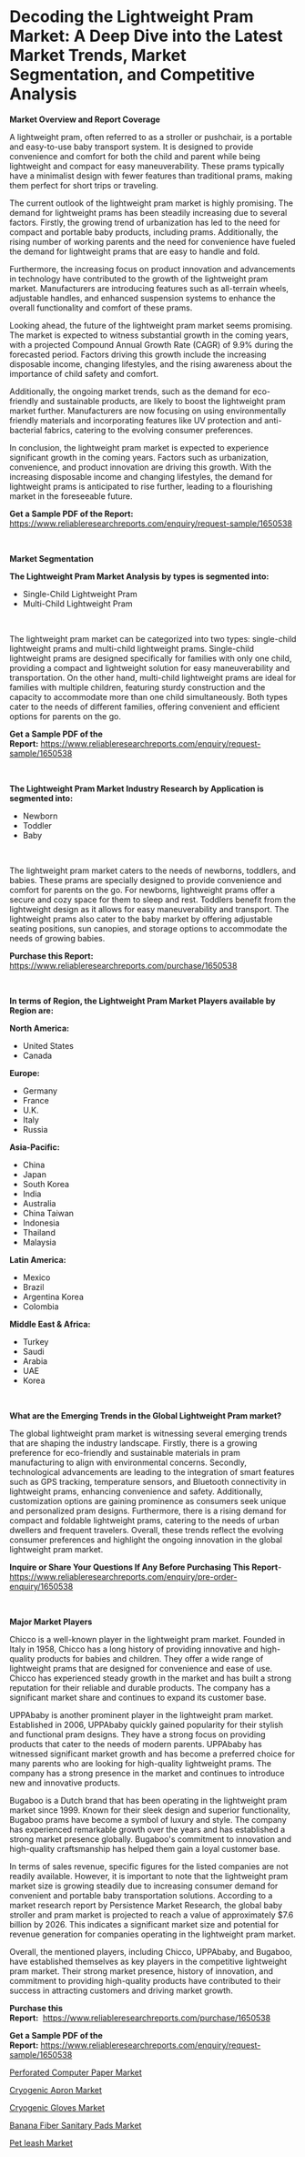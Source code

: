 <p><h1>Decoding the Lightweight Pram Market: A Deep Dive into the Latest Market Trends, Market Segmentation, and Competitive Analysis</h1></p><p><strong>Market Overview and Report Coverage</strong></p>
<p><p>A lightweight pram, often referred to as a stroller or pushchair, is a portable and easy-to-use baby transport system. It is designed to provide convenience and comfort for both the child and parent while being lightweight and compact for easy maneuverability. These prams typically have a minimalist design with fewer features than traditional prams, making them perfect for short trips or traveling.</p><p>The current outlook of the lightweight pram market is highly promising. The demand for lightweight prams has been steadily increasing due to several factors. Firstly, the growing trend of urbanization has led to the need for compact and portable baby products, including prams. Additionally, the rising number of working parents and the need for convenience have fueled the demand for lightweight prams that are easy to handle and fold.</p><p>Furthermore, the increasing focus on product innovation and advancements in technology have contributed to the growth of the lightweight pram market. Manufacturers are introducing features such as all-terrain wheels, adjustable handles, and enhanced suspension systems to enhance the overall functionality and comfort of these prams.</p><p>Looking ahead, the future of the lightweight pram market seems promising. The market is expected to witness substantial growth in the coming years, with a projected Compound Annual Growth Rate (CAGR) of 9.9% during the forecasted period. Factors driving this growth include the increasing disposable income, changing lifestyles, and the rising awareness about the importance of child safety and comfort.</p><p>Additionally, the ongoing market trends, such as the demand for eco-friendly and sustainable products, are likely to boost the lightweight pram market further. Manufacturers are now focusing on using environmentally friendly materials and incorporating features like UV protection and anti-bacterial fabrics, catering to the evolving consumer preferences.</p><p>In conclusion, the lightweight pram market is expected to experience significant growth in the coming years. Factors such as urbanization, convenience, and product innovation are driving this growth. With the increasing disposable income and changing lifestyles, the demand for lightweight prams is anticipated to rise further, leading to a flourishing market in the foreseeable future.</p></p>
<p><strong>Get a Sample PDF of the Report:</strong> <a href="https://www.reliableresearchreports.com/enquiry/request-sample/1650538">https://www.reliableresearchreports.com/enquiry/request-sample/1650538</a></p>
<p>&nbsp;</p>
<p><strong>Market Segmentation</strong></p>
<p><strong>The Lightweight Pram Market Analysis by types is segmented into:</strong></p>
<p><ul><li>Single-Child Lightweight Pram</li><li>Multi-Child Lightweight Pram</li></ul></p>
<p>&nbsp;</p>
<p><p>The lightweight pram market can be categorized into two types: single-child lightweight prams and multi-child lightweight prams. Single-child lightweight prams are designed specifically for families with only one child, providing a compact and lightweight solution for easy maneuverability and transportation. On the other hand, multi-child lightweight prams are ideal for families with multiple children, featuring sturdy construction and the capacity to accommodate more than one child simultaneously. Both types cater to the needs of different families, offering convenient and efficient options for parents on the go.</p></p>
<p><strong>Get a Sample PDF of the Report:</strong>&nbsp;<a href="https://www.reliableresearchreports.com/enquiry/request-sample/1650538">https://www.reliableresearchreports.com/enquiry/request-sample/1650538</a></p>
<p>&nbsp;</p>
<p><strong>The Lightweight Pram Market Industry Research by Application is segmented into:</strong></p>
<p><ul><li>Newborn</li><li>Toddler</li><li>Baby</li></ul></p>
<p>&nbsp;</p>
<p><p>The lightweight pram market caters to the needs of newborns, toddlers, and babies. These prams are specially designed to provide convenience and comfort for parents on the go. For newborns, lightweight prams offer a secure and cozy space for them to sleep and rest. Toddlers benefit from the lightweight design as it allows for easy maneuverability and transport. The lightweight prams also cater to the baby market by offering adjustable seating positions, sun canopies, and storage options to accommodate the needs of growing babies.</p></p>
<p><strong>Purchase this Report:</strong>&nbsp; <a href="https://www.reliableresearchreports.com/purchase/1650538">https://www.reliableresearchreports.com/purchase/1650538</a></p>
<p>&nbsp;</p>
<p><strong>In terms of Region, the Lightweight Pram Market Players available by Region are:</strong></p>
<p>
    <p> <strong> North America: </strong>
        <ul>
            <li>United States</li>
            <li>Canada</li>
        </ul>
        </p> 
    <p> <strong> Europe: </strong>
        <ul>
            <li>Germany</li>
            <li>France</li>
            <li>U.K.</li>
            <li>Italy</li>
            <li>Russia</li>
        </ul>
        </p> 
    <p> <strong> Asia-Pacific: </strong>
        <ul>
            <li>China</li>
            <li>Japan</li>
            <li>South Korea</li>
            <li>India</li>
            <li>Australia</li>
            <li>China Taiwan</li>
            <li>Indonesia</li>
            <li>Thailand</li>
            <li>Malaysia</li>
        </ul>
        </p> 
    <p> <strong> Latin America: </strong>
        <ul>
            <li>Mexico</li>
            <li>Brazil</li>
            <li>Argentina Korea</li>
            <li>Colombia</li>
        </ul>
        </p> 
    <p> <strong> Middle East & Africa: </strong>
        <ul>
            <li>Turkey</li>
            <li>Saudi</li>
            <li>Arabia</li>
            <li>UAE</li>
            <li>Korea</li>
        </ul>
    </p>
    </p>
<p>&nbsp;</p>
<p><strong>What are the Emerging Trends in the Global Lightweight Pram market?</strong></p>
<p><p>The global lightweight pram market is witnessing several emerging trends that are shaping the industry landscape. Firstly, there is a growing preference for eco-friendly and sustainable materials in pram manufacturing to align with environmental concerns. Secondly, technological advancements are leading to the integration of smart features such as GPS tracking, temperature sensors, and Bluetooth connectivity in lightweight prams, enhancing convenience and safety. Additionally, customization options are gaining prominence as consumers seek unique and personalized pram designs. Furthermore, there is a rising demand for compact and foldable lightweight prams, catering to the needs of urban dwellers and frequent travelers. Overall, these trends reflect the evolving consumer preferences and highlight the ongoing innovation in the global lightweight pram market.</p></p>
<p><strong>Inquire or Share Your Questions If Any Before Purchasing This Report</strong>- <a href="https://www.reliableresearchreports.com/enquiry/pre-order-enquiry/1650538">https://www.reliableresearchreports.com/enquiry/pre-order-enquiry/1650538</a></p>
<p>&nbsp;</p>
<p><strong>Major Market Players</strong></p>
<p><p>Chicco is a well-known player in the lightweight pram market. Founded in Italy in 1958, Chicco has a long history of providing innovative and high-quality products for babies and children. They offer a wide range of lightweight prams that are designed for convenience and ease of use. Chicco has experienced steady growth in the market and has built a strong reputation for their reliable and durable products. The company has a significant market share and continues to expand its customer base.</p><p>UPPAbaby is another prominent player in the lightweight pram market. Established in 2006, UPPAbaby quickly gained popularity for their stylish and functional pram designs. They have a strong focus on providing products that cater to the needs of modern parents. UPPAbaby has witnessed significant market growth and has become a preferred choice for many parents who are looking for high-quality lightweight prams. The company has a strong presence in the market and continues to introduce new and innovative products.</p><p>Bugaboo is a Dutch brand that has been operating in the lightweight pram market since 1999. Known for their sleek design and superior functionality, Bugaboo prams have become a symbol of luxury and style. The company has experienced remarkable growth over the years and has established a strong market presence globally. Bugaboo's commitment to innovation and high-quality craftsmanship has helped them gain a loyal customer base.</p><p>In terms of sales revenue, specific figures for the listed companies are not readily available. However, it is important to note that the lightweight pram market size is growing steadily due to increasing consumer demand for convenient and portable baby transportation solutions. According to a market research report by Persistence Market Research, the global baby stroller and pram market is projected to reach a value of approximately $7.6 billion by 2026. This indicates a significant market size and potential for revenue generation for companies operating in the lightweight pram market.</p><p>Overall, the mentioned players, including Chicco, UPPAbaby, and Bugaboo, have established themselves as key players in the competitive lightweight pram market. Their strong market presence, history of innovation, and commitment to providing high-quality products have contributed to their success in attracting customers and driving market growth.</p></p>
<p><strong>Purchase this Report:</strong>&nbsp;&nbsp;<a href="https://www.reliableresearchreports.com/purchase/1650538">https://www.reliableresearchreports.com/purchase/1650538</a></p>
<p></p>
<p><strong>Get a Sample PDF of the Report:</strong>&nbsp;<a href="https://www.reliableresearchreports.com/enquiry/request-sample/1650538">https://www.reliableresearchreports.com/enquiry/request-sample/1650538</a></p>
<p><p><a href="https://github.com/amae102299/Market-Research-Report-List-2/blob/main/perforated-computer-paper-market.md">Perforated Computer Paper Market</a></p><p><a href="https://github.com/prosalinda88/Market-Research-Report-List-2/blob/main/cryogenic-apron-market.md">Cryogenic Apron Market</a></p><p><a href="https://github.com/jonneygiverf/Market-Research-Report-List-2/blob/main/cryogenic-gloves-market.md">Cryogenic Gloves Market</a></p><p><a href="https://github.com/dziulagalemab/Market-Research-Report-List-2/blob/main/banana-fiber-sanitary-pads-market.md">Banana Fiber Sanitary Pads Market</a></p><p><a href="https://github.com/sndrkn/Market-Research-Report-List-2/blob/main/pet-leash-market.md">Pet leash Market</a></p></p>